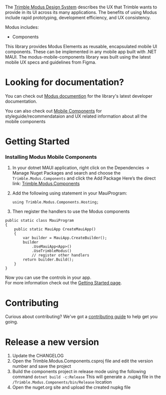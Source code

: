 <p align="center">
  <a href="https://www.nuget.org/packages/Trimble.Modus.Components/0.0.7-alpha">
    <img src="https://img.shields.io/nuget/v/Trimble.Modus.Components" alt/>
  </a>
</p>

The [Trimble Modus Design System](https://modus.trimble.com/) describes the UX that Trimble wants to provide in its UI across its many applications. The benefits of using Modus include rapid prototyping, development efficiency, and UX consistency.

Modus includes:

- Components

This library provides Modus Elements as reusable, encapsulated mobile UI components. These can be implemented in any mobile app built with .NET MAUI. The modus-mobile-components library was built using the latest mobile UX specs and guidelines from Figma.

# Looking for documentation?

You can check out [Modus documention](https://modus-mobile.trimble.com) for the library's latest developer documentation.

You can also check out [Mobile Components](https://modus.trimble.com/components/mobile/) for styleguide/recommendataion and UX related information about all the mobile components

# Getting Started

### Installing Modus Mobile Components

1. In your dotnet MAUI application, right click on the Dependencies -> Manage Nuget Packages and search and choose the `Trimble.Modus.Components` and click the Add Package
   Here’s the direct link: [Trimble.Modus.Components](https://www.nuget.org/packages/Trimble.Modus.Components)

1. Add the following using statement in your MauiProgram:

   `using Trimble.Modus.Components.Hosting;`

1. Then register the handlers to use the Modus components

```
public static class MauiProgram
{
    public static MauiApp CreateMauiApp()
    {
        var builder = MauiApp.CreateBuilder();
        builder
            .UseMauiApp<App>()
            .UseTrimbleModus()
            // register other handlers
        return builder.Build();
    }
}
```

Now you can use the controls in your app.\
For more information check out the [Getting Started page](https://modus-mobile.trimble.com/getting-started/introduction/).

# Contributing

Curious about contributing? We've got a [contributing guide](CONTRIBUTING.md) to help get you going.

# Release a new version

1. Update the CHANGELOG
2. Open the Trimble.Modus.Components.csproj file and edit the version number and save the project
3. Build the components project in release mode using the following command
   `dotnet build -c:Release`
   This will generate a .nupkg file in the `/Trimble.Modus.Components/bin/Release` location
4. Open the nuget.org site and upload the created nupkg file
